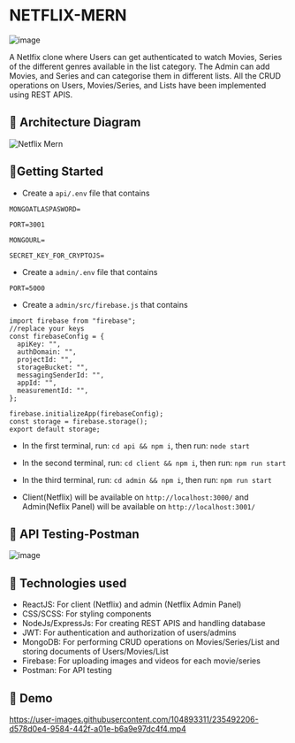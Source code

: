 # NETFLIX-MERN

![image](https://user-images.githubusercontent.com/104893311/235490257-3456ad1d-7b4f-40e6-9e48-f86fc84b2e3c.png)

A Netlfix clone where Users can get authenticated to watch Movies, Series of the different genres available in the list category. The Admin can add Movies, and Series and can categorise them in different lists. All the CRUD operations on Users, Movies/Series, and Lists have been implemented using REST APIS.

## 🚀 Architecture Diagram
![Netflix Mern](https://user-images.githubusercontent.com/104893311/235288616-09f182c1-4a09-4985-8726-dd3058de095f.png)
## 🚀Getting Started


- Create a ```api/.env``` file that contains 
```
MONGOATLASPASWORD=

PORT=3001

MONGOURL=

SECRET_KEY_FOR_CRYPTOJS=
```
- Create a ```admin/.env``` file that contains 
```
PORT=5000
```
- Create a ```admin/src/firebase.js```  that contains

```
import firebase from "firebase";
//replace your keys
const firebaseConfig = {
  apiKey: "",
  authDomain: "",
  projectId: "",
  storageBucket: "",
  messagingSenderId: "",
  appId: "",
  measurementId: "",
};

firebase.initializeApp(firebaseConfig);
const storage = firebase.storage();
export default storage;

```

- In the first terminal, run: ```cd api && npm i```, then run: ```node start``` 

- In the second terminal, run: ```cd client && npm i```, then run: ```npm run start``` 

- In the third terminal, run: ```cd admin && npm i```, then run: ```npm run start```

- Client(Netflix) will be available on ```http://localhost:3000/``` and Admin(Neflix Panel) will be available on ```http://localhost:3001/```

## 🚀 API Testing-Postman

![image](https://user-images.githubusercontent.com/104893311/235492798-781202e6-e6bd-4d20-9694-ce2e909aa65c.png)

## 🚀 Technologies used 

- ReactJS: For client (Netflix) and admin (Netflix Admin Panel)
- CSS/SCSS: For styling components
- NodeJs/ExpressJs: For creating REST APIS and handling database 
- JWT: For authentication and authorization of users/admins
- MongoDB: For performing CRUD operations on Movies/Series/List and storing documents of Users/Movies/List
- Firebase: For uploading images and videos for each movie/series
- Postman: For API testing 

## 🚀 Demo 

https://user-images.githubusercontent.com/104893311/235492206-d578d0e4-9584-442f-a01e-b6a9e97dc4f4.mp4







